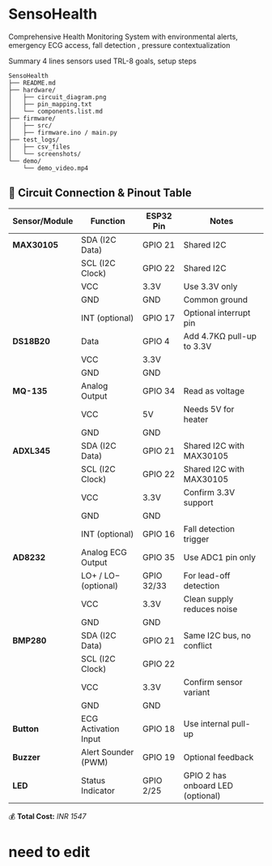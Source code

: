 # SensoHealth
Comprehensive Health Monitoring System with environmental alerts, emergency ECG access, fall detection , pressure contextualization


Summary 4 lines
sensors used TRL-8 goals, setup steps

```  
SensoHealth
├── README.md
├── hardware/
│   ├── circuit_diagram.png
│   ├── pin_mapping.txt
│   └── components.list.md
├── firmware/
│   ├── src/
│   ├── firmware.ino / main.py
├── test_logs/
│   ├── csv_files
│   └── screenshots/
└── demo/
    └── demo_video.mp4
```
## 🔌 Circuit Connection & Pinout Table

| Sensor/Module | Function              | ESP32 Pin   | Notes                              |
|---------------|-----------------------|-------------|------------------------------------|
| **MAX30105**  | SDA (I2C Data)        | GPIO 21     | Shared I2C                         |
|               | SCL (I2C Clock)       | GPIO 22     | Shared I2C                         |
|               | VCC                   | 3.3V        | Use 3.3V only                      |
|               | GND                   | GND         | Common ground                      |
|               | INT (optional)        | GPIO 17     | Optional interrupt pin             |
| **DS18B20**   | Data                  | GPIO 4      | Add 4.7KΩ pull-up to 3.3V          |
|               | VCC                   | 3.3V        |                                    |
|               | GND                   | GND         |                                    |
| **MQ-135**    | Analog Output         | GPIO 34     | Read as voltage                    |
|               | VCC                   | 5V          | Needs 5V for heater                |
|               | GND                   | GND         |                                    |
| **ADXL345**   | SDA (I2C Data)        | GPIO 21     | Shared I2C with MAX30105           |
|               | SCL (I2C Clock)       | GPIO 22     | Shared I2C with MAX30105           |
|               | VCC                   | 3.3V        | Confirm 3.3V support               |
|               | GND                   | GND         |                                    |
|               | INT (optional)        | GPIO 16     | Fall detection trigger             |
| **AD8232**    | Analog ECG Output     | GPIO 35     | Use ADC1 pin only                  |
|               | LO+ / LO− (optional)  | GPIO 32/33  | For lead-off detection             |
|               | VCC                   | 3.3V        | Clean supply reduces noise         |
|               | GND                   | GND         |                                    |
| **BMP280**    | SDA (I2C Data)        | GPIO 21     | Same I2C bus, no conflict          |
|               | SCL (I2C Clock)       | GPIO 22     |                                    |
|               | VCC                   | 3.3V        | Confirm sensor variant             |
|               | GND                   | GND         |                                    |
| **Button**    | ECG Activation Input  | GPIO 18     | Use internal pull-up               |
| **Buzzer**    | Alert Sounder (PWM)   | GPIO 19     | Optional feedback                  |
| **LED**       | Status Indicator      | GPIO 2/25   | GPIO 2 has onboard LED (optional)  |

💰 **Total Cost:** *INR 1547*

# need to edit 
